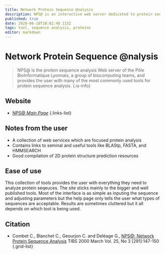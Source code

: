 ```yaml
---
title: Network Protein Sequence @nalysis
description: NPS@ is an interactive web server dedicated to protein sequence analysis.
published: true
date: 2020-06-10T18:02:48.115Z
tags: tool, sequence analysis, proteins
editor: markdown
---
```


# Network Protein Sequence @nalysis

> NPS@ is the protein sequence analysis Web server of the Pôle BioInformatique Lyonnais, a group of biocomputing teams, and provides the user with many of the most commonly used tools for protein sequence analysis.
{.is-info}


## Website

- [NPS@ *Main Page*](https://npsa-prabi.ibcp.fr/cgi-bin/npsa_automat.pl?page=/NPSA/npsa_server.html)
{.links-list}

## Notes from the user
- A collection of web services which are focused protein analysis
- Contains links to seminal and useful tools like BLAStp, FASTA, and HMMSEARCH
- Good compilation of 2D protein structure prediction resources

## Ease of use

This collection of tools provides the user with everything they need to analyze protein seqeuces. The site sticks mainly to the bigger and well published tools. Most of the interface is as simple as inputing the sequence and adjusting parameters but the help page only tells the user what types of sequences are acceptable. Results are sometimes cluttered but it all depends on which tool is being used. 

## Citation

- Combet C., Blanchet C., Geourjon C. and Deléage G., [NPS@: Network Protein Sequence Analysis](https://www.cell.com/trends/biochemical-sciences/fulltext/S0968-0004(99)01540-6) TIBS 2000 March Vol. 25, No 3 [291]:147-150 
{.grid-list}